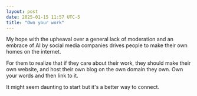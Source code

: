 ```yaml
---
layout: post
date: 2025-01-15 11:57 UTC-5
title: "Own your work"
---
```


My hope with the upheaval over a general lack of moderation and an embrace of AI by social media companies drives people to make their own homes on the internet.

For them to realize that if they care about their work, they should make their own website, and host their own blog on the own domain they own. Own your words and then link to it.

It might seem daunting to start but it's a better way to connect. 
